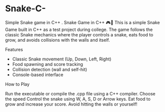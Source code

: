 # Snake-C-
Simple Snake game in C++ .
Snake Game in C++ 🎮🐍
This is a simple Snake Game built in C++ as a test project during college. The game follows the classic Snake mechanics where the player controls a snake, eats food to grow, and avoids collisions with the walls and itself.

Features

- Classic Snake movement (Up, Down, Left, Right)
- Food spawning and score tracking
- Collision detection (wall and self-hit)
- Console-based interface

How to Play

Run the executable or compile the .cpp file using a C++ compiler.
Choose the speed 
Control the snake using W, A, S, D or Arrow keys.
Eat food to grow and increase your score.
Avoid hitting the walls or yourself!

